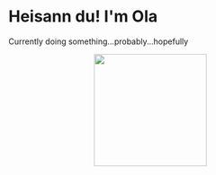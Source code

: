 # Heisann du! I'm Ola

Currently doing something...probably...hopefully

<div align="center">
  <img src="https://user-images.githubusercontent.com/74038190/240885248-ff1b5f32-9420-4dde-b2b9-ed2c0aa17459.gif" width="200" />
</div>

<!---
olathors/olathors is a ✨ special ✨ repository because its `README.md` (this file) appears on your GitHub profile.
You can click the Preview link to take a look at your changes.
--->
